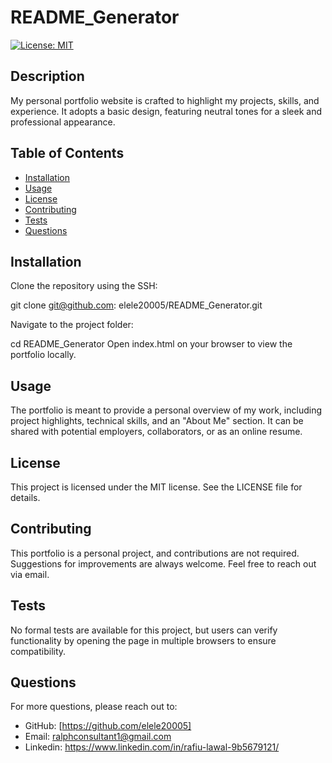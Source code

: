 
# README_Generator

[![License: MIT](https://img.shields.io/badge/License-MIT-yellow.svg)](https://opensource.org/licenses/MIT)

## Description
My personal portfolio website is crafted to highlight my projects, skills, and experience. It adopts a basic design, featuring neutral tones for a sleek and professional appearance. 

## Table of Contents
- [Installation](#installation)
- [Usage](#usage)
- [License](#license)
- [Contributing](#contributing)
- [Tests](#tests)
- [Questions](#questions)

## Installation
Clone the repository using the SSH:

git clone git@github.com: elele20005/README_Generator.git

Navigate to the project folder: 

cd README_Generator Open index.html on your browser to view the portfolio locally.

## Usage
The portfolio is meant to provide a personal overview of my work, including project highlights, technical skills, and an "About Me" section. It can be shared with potential employers, collaborators, or as an online resume.

## License
This project is licensed under the MIT license. See the LICENSE file for details.

## Contributing
This portfolio is a personal project, and contributions are not required.  Suggestions for improvements are always welcome. Feel free to reach out via email.

## Tests
No formal tests are available for this project, but users can verify functionality by opening the page in multiple browsers to ensure compatibility.

## Questions
For more questions, please reach out to:
- GitHub: [https://github.com/elele20005]
- Email: ralphconsultant1@gmail.com
- Linkedin: https://www.linkedin.com/in/rafiu-lawal-9b5679121/
